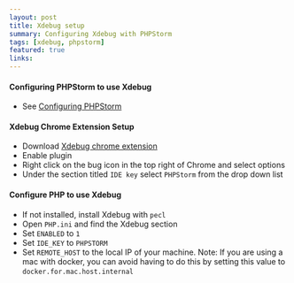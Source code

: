 ```yaml
---
layout: post
title: Xdebug setup
summary: Configuring Xdebug with PHPStorm 
tags: [xdebug, phpstorm]
featured: true
links:
---
```


#### Configuring PHPStorm to use Xdebug

- See [Configuring PHPStorm](/other/2018/06/15/xdebug-setup/) 

#### Xdebug Chrome Extension Setup 

- Download [Xdebug chrome extension](https://chrome.google.com/webstore/detail/xdebug-helper/eadndfjplgieldjbigjakmdgkmoaaaoc?hl=en)
- Enable plugin
- Right click on the bug icon in the top right of Chrome and select options
- Under the section titled `IDE key` select `PHPStorm` from the drop down list


#### Configure PHP to use Xdebug 

- If not installed, install Xdebug with `pecl`
- Open `PHP.ini` and find the Xdebug section
- Set `ENABLED` to `1`
- Set `IDE_KEY` to `PHPSTORM`
- Set `REMOTE_HOST` to the local IP of your machine. 
Note: If you are using a mac with docker, you can avoid having to do this by setting this value to `docker.for.mac.host.internal`

